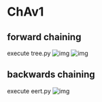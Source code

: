 # ChAv1
## forward chaining
execute tree.py
![img](https://i.imgur.com/RFIo10l.jpg)
![img](https://i.imgur.com/YlVNbgf.jpg)

## backwards chaining
execute eert.py
![img](https://i.imgur.com/PTcB45g.jpg)
